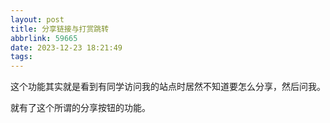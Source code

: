 ```yaml
---
layout: post
title: 分享链接与打赏跳转
abbrlink: 59665
date: 2023-12-23 18:21:49
tags:
---
```

这个功能其实就是看到有同学访问我的站点时居然不知道要怎么分享，然后问我。

就有了这个所谓的分享按钮的功能。
